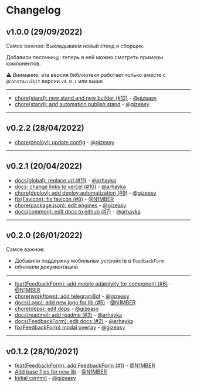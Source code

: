 # Changelog

## v1.0.0 (29/09/2022)
Самое важное:
Выкладываем новый стенд и сборщик.

Добавили песочницу: теперь в ней можно смотреть примеры компонентов.

⚠️ Внимание: эта версия библиотеки работает только вместе с `@consta/uikit` версии `v4.0.1` или выше

---

- [chore(stand): new stand and new builder (#12)](https://github.com/consta-design-system/analytic-ui/commit/3e7aceb3c7f512aa97a7e176561d4fa82bfcbcf5) - [@gizeasy](https://github.com/gizeasy)
- [chore(stand): add automation publish stand](https://github.com/consta-design-system/analytic-ui/commit/d0e6ab0b5106fd462bd99c75deb56db3406b4184) - [@gizeasy](https://github.com/gizeasy)

--------------------

## v0.2.2 (28/04/2022)
- [chore(deploy): update config](https://github.com/consta-design-system/analytic-ui/commit/294ebd30eefa220b2e4168f5138d3e8b59e9e4c3) - [@gizeasy](https://github.com/gizeasy)

--------------------

## v0.2.1 (20/04/2022)
- [docs(global): replace url (#11)](https://github.com/consta-design-system/analytic-ui/commit/f85f702c2e7589b26032df97b5679bca56ae7856) - [@arhayka](https://github.com/arhayka)
- [docs: change links to vercel (#10)](https://github.com/consta-design-system/analytic-ui/commit/9e16b62e4da1934f15d66db58d3f137751f413b2) - [@arhayka](https://github.com/arhayka)
- [chore(deploy): add deploy automatization (#9)](https://github.com/consta-design-system/analytic-ui/commit/b669fd44dd35492230f9b56675817b28d588b89f) - [@gizeasy](https://github.com/gizeasy)
- [fix(Favicon): fix favicon (#8)](https://github.com/consta-design-system/analytic-ui/commit/7ad03f45245e4b97d66bcd8b6c42a6e2bf11477b) - [@N1MBER](https://github.com/N1MBER)
- [chore(package.json): edit engines](https://github.com/consta-design-system/analytic-ui/commit/e386d5a0e512e37180c3cbf9630c084596c525ce) - [@gizeasy](https://github.com/gizeasy)
- [docs(common): edit docs to github (#7)](https://github.com/consta-design-system/analytic-ui/commit/3dbb8543b275ebfbbe767929129346a1d276422d) - [@arhayka](https://github.com/arhayka)

--------------------

## v0.2.0 (26/01/2022)
Самое важное:
- Добавили поддержку мобильных устройств в `FeedbackForm`
- обновили документацию
---

- [ feat(FeedbackForm): add mobile adaptivity for component (#6)](https://github.com/consta-design-system/analytic-ui/commit/5d80f389241934ba37f84bcab9b81934e31dff0c) - [@N1MBER](https://github.com/N1MBER)
- [chore(workflows): add telegramBot](https://github.com/consta-design-system/analytic-ui/commit/59be84b1af5124356f833029619890d05de1c781) - [@gizeasy](https://github.com/gizeasy)
- [docs(Logo): add new logo for lib (#5)](https://github.com/consta-design-system/analytic-ui/commit/12ceb622e1cb87a6832e08c4f0eb12c563d7b601) - [@N1MBER](https://github.com/N1MBER)
- [chore(deps): edit deps](https://github.com/consta-design-system/analytic-ui/commit/6fd22c26f1b530336a057c0662919651ff99e0f3) - [@gizeasy](https://github.com/gizeasy)
- [docs(readme): add readme (#3)](https://github.com/consta-design-system/analytic-ui/commit/d9ee376db7cfc99721ebec5f9c07a8e546170f64) - [@arhayka](https://github.com/arhayka)
- [docs(FeedbackForm): edit docs (#2)](https://github.com/consta-design-system/analytic-ui/commit/611d30f2639283e07f6551c3220fa9c83566e749) - [@arhayka](https://github.com/arhayka)
- [fix(FeedbackForm) modal overlay](https://github.com/consta-design-system/analytic-ui/commit/9a27d5b6aa5a3c1849779d88ce7f7aa6aa4978af) - [@gizeasy](https://github.com/gizeasy)

--------------------

## v0.1.2 (28/10/2021)
- [feat(FeedbackForm): add FeedbackForm (#1)](https://github.com/gazprom-neft/analytic-ui/commit/00fc58085445eeb7f3896c8c72cbd509a67add87) - [@N1MBER](https://github.com/N1MBER)
- [Add base files for new lib](https://github.com/gazprom-neft/analytic-ui/commit/8773d76064a42adfefb46c4b1e5fbe2c12098213) - [@N1MBER](https://github.com/N1MBER)
- [Initial commit](https://github.com/gazprom-neft/analytic-ui/commit/dfe694ab253f3408e76b0c9bc23a95fcef8c33a9) - [@gizeasy](https://github.com/gizeasy)
